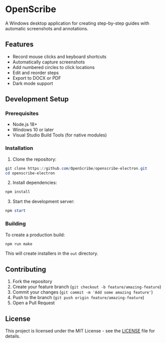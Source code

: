 # OpenScribe

A Windows desktop application for creating step-by-step guides with automatic screenshots and annotations.

## Features

- Record mouse clicks and keyboard shortcuts
- Automatically capture screenshots
- Add numbered circles to click locations
- Edit and reorder steps
- Export to DOCX or PDF
- Dark mode support

## Development Setup

### Prerequisites

- Node.js 18+
- Windows 10 or later
- Visual Studio Build Tools (for native modules)

### Installation

1. Clone the repository:
```powershell
git clone https://github.com/OpenScribe/openscribe-electron.git
cd openscribe-electron
```

2. Install dependencies:
```powershell
npm install
```

3. Start the development server:
```powershell
npm start
```

### Building

To create a production build:

```powershell
npm run make
```

This will create installers in the `out` directory.

## Contributing

1. Fork the repository
2. Create your feature branch (`git checkout -b feature/amazing-feature`)
3. Commit your changes (`git commit -m 'Add some amazing feature'`)
4. Push to the branch (`git push origin feature/amazing-feature`)
5. Open a Pull Request

## License

This project is licensed under the MIT License - see the [LICENSE](LICENSE) file for details. 